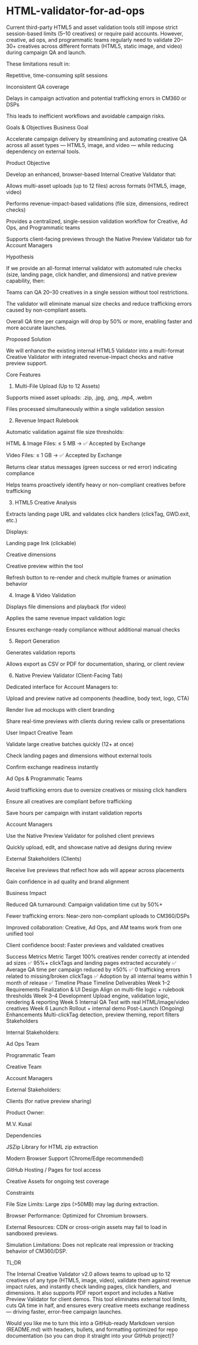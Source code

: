 # HTML-validator-for-ad-ops
Current third-party HTML5 and asset validation tools still impose strict session-based limits (5–10 creatives) or require paid accounts. However, creative, ad ops, and programmatic teams regularly need to validate 20–30+ creatives across different formats (HTML5, static image, and video) during campaign QA and launch.

These limitations result in:

Repetitive, time-consuming split sessions

Inconsistent QA coverage

Delays in campaign activation and potential trafficking errors in CM360 or DSPs

This leads to inefficient workflows and avoidable campaign risks.

Goals & Objectives
Business Goal

Accelerate campaign delivery by streamlining and automating creative QA across all asset types — HTML5, image, and video — while reducing dependency on external tools.

Product Objective

Develop an enhanced, browser-based Internal Creative Validator that:

Allows multi-asset uploads (up to 12 files) across formats (HTML5, image, video)

Performs revenue-impact-based validations (file size, dimensions, redirect checks)

Provides a centralized, single-session validation workflow for Creative, Ad Ops, and Programmatic teams

Supports client-facing previews through the Native Preview Validator tab for Account Managers

Hypothesis

If we provide an all-format internal validator with automated rule checks (size, landing page, click handler, and dimensions) and native preview capability, then:

Teams can QA 20–30 creatives in a single session without tool restrictions.

The validator will eliminate manual size checks and reduce trafficking errors caused by non-compliant assets.

Overall QA time per campaign will drop by 50% or more, enabling faster and more accurate launches.

Proposed Solution

We will enhance the existing internal HTML5 Validator into a multi-format Creative Validator with integrated revenue-impact checks and native preview support.

Core Features
1. Multi-File Upload (Up to 12 Assets)

Supports mixed asset uploads: .zip, .jpg, .png, .mp4, .webm

Files processed simultaneously within a single validation session

2. Revenue Impact Rulebook

Automatic validation against file size thresholds:

HTML & Image Files: ≤ 5 MB → ✅ Accepted by Exchange

Video Files: ≤ 1 GB → ✅ Accepted by Exchange

Returns clear status messages (green success or red error) indicating compliance

Helps teams proactively identify heavy or non-compliant creatives before trafficking

3. HTML5 Creative Analysis

Extracts landing page URL and validates click handlers (clickTag, GWD.exit, etc.)

Displays:

Landing page link (clickable)

Creative dimensions

Creative preview within the tool

Refresh button to re-render and check multiple frames or animation behavior

4. Image & Video Validation

Displays file dimensions and playback (for video)

Applies the same revenue impact validation logic

Ensures exchange-ready compliance without additional manual checks

5. Report Generation

Generates validation reports

Allows export as CSV or PDF for documentation, sharing, or client review

6. Native Preview Validator (Client-Facing Tab)

Dedicated interface for Account Managers to:

Upload and preview native ad components (headline, body text, logo, CTA)

Render live ad mockups with client branding

Share real-time previews with clients during review calls or presentations

User Impact
Creative Team

Validate large creative batches quickly (12+ at once)

Check landing pages and dimensions without external tools

Confirm exchange readiness instantly

Ad Ops & Programmatic Teams

Avoid trafficking errors due to oversize creatives or missing click handlers

Ensure all creatives are compliant before trafficking

Save hours per campaign with instant validation reports

Account Managers

Use the Native Preview Validator for polished client previews

Quickly upload, edit, and showcase native ad designs during review

External Stakeholders (Clients)

Receive live previews that reflect how ads will appear across placements

Gain confidence in ad quality and brand alignment

Business Impact

Reduced QA turnaround: Campaign validation time cut by 50%+

Fewer trafficking errors: Near-zero non-compliant uploads to CM360/DSPs

Improved collaboration: Creative, Ad Ops, and AM teams work from one unified tool

Client confidence boost: Faster previews and validated creatives

Success Metrics
Metric	Target
100% creatives render correctly at intended ad sizes	✅
95%+ clickTags and landing pages extracted accurately	✅
Average QA time per campaign reduced by ≥50%	✅
0 trafficking errors related to missing/broken clickTags	✅
Adoption by all internal teams within 1 month of release	✅
Timeline
Phase	Timeline	Deliverables
Week 1–2	Requirements Finalization & UI Design	Align on multi-file logic + rulebook thresholds
Week 3–4	Development	Upload engine, validation logic, rendering & reporting
Week 5	Internal QA	Test with real HTML/image/video creatives
Week 6	Launch	Rollout + internal demo
Post-Launch (Ongoing)	Enhancements	Multi-clickTag detection, preview theming, report filters
Stakeholders

Internal Stakeholders:

Ad Ops Team

Programmatic Team

Creative Team

Account Managers

External Stakeholders:

Clients (for native preview sharing)

Product Owner:

M.V. Kusal

Dependencies

JSZip Library for HTML zip extraction

Modern Browser Support (Chrome/Edge recommended)

GitHub Hosting / Pages for tool access

Creative Assets for ongoing test coverage

Constraints

File Size Limits: Large zips (>50MB) may lag during extraction.

Browser Performance: Optimized for Chromium browsers.

External Resources: CDN or cross-origin assets may fail to load in sandboxed previews.

Simulation Limitations: Does not replicate real impression or tracking behavior of CM360/DSP.

TL;DR

The Internal Creative Validator v2.0 allows teams to upload up to 12 creatives of any type (HTML5, image, video), validate them against revenue impact rules, and instantly check landing pages, click handlers, and dimensions. It also supports PDF report export and includes a Native Preview Validator for client demos.
This tool eliminates external tool limits, cuts QA time in half, and ensures every creative meets exchange readiness — driving faster, error-free campaign launches.

Would you like me to turn this into a GitHub-ready Markdown version (README.md) with headers, bullets, and formatting optimized for repo documentation (so you can drop it straight into your GitHub project)?
